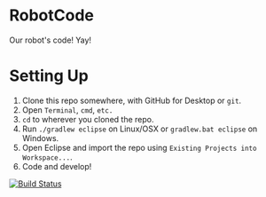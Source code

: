# RobotCode
Our robot's code! Yay!

Setting Up
====
1. Clone this repo somewhere, with GitHub for Desktop or `git`.
2. Open `Terminal`, `cmd`, `etc.`
3. `cd` to wherever you cloned the repo.
4. Run `./gradlew eclipse` on Linux/OSX or `gradlew.bat eclipse` on Windows.
5. Open Eclipse and import the repo using `Existing Projects into Workspace...`.
6. Code and develop!

[![Build Status](https://travis-ci.org/Team5818/RobotCode.svg?branch=master)](https://travis-ci.org/Team5818/RobotCode)
